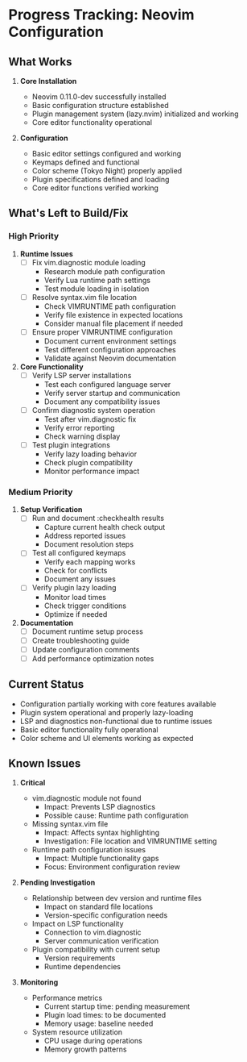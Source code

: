 # Progress Tracking: Neovim Configuration

## What Works
1. **Core Installation**
   - Neovim 0.11.0-dev successfully installed
   - Basic configuration structure established
   - Plugin management system (lazy.nvim) initialized and working
   - Core editor functionality operational

2. **Configuration**
   - Basic editor settings configured and working
   - Keymaps defined and functional
   - Color scheme (Tokyo Night) properly applied
   - Plugin specifications defined and loading
   - Core editor functions verified working

## What's Left to Build/Fix

### High Priority
1. **Runtime Issues**
   - [ ] Fix vim.diagnostic module loading
     - Research module path configuration
     - Verify Lua runtime path settings
     - Test module loading in isolation
   - [ ] Resolve syntax.vim file location
     - Check VIMRUNTIME path configuration
     - Verify file existence in expected locations
     - Consider manual file placement if needed
   - [ ] Ensure proper VIMRUNTIME configuration
     - Document current environment settings
     - Test different configuration approaches
     - Validate against Neovim documentation

2. **Core Functionality**
   - [ ] Verify LSP server installations
     - Test each configured language server
     - Verify server startup and communication
     - Document any compatibility issues
   - [ ] Confirm diagnostic system operation
     - Test after vim.diagnostic fix
     - Verify error reporting
     - Check warning display
   - [ ] Test plugin integrations
     - Verify lazy loading behavior
     - Check plugin compatibility
     - Monitor performance impact

### Medium Priority
1. **Setup Verification**
   - [ ] Run and document :checkhealth results
     - Capture current health check output
     - Address reported issues
     - Document resolution steps
   - [ ] Test all configured keymaps
     - Verify each mapping works
     - Check for conflicts
     - Document any issues
   - [ ] Verify plugin lazy loading
     - Monitor load times
     - Check trigger conditions
     - Optimize if needed

2. **Documentation**
   - [ ] Document runtime setup process
   - [ ] Create troubleshooting guide
   - [ ] Update configuration comments
   - [ ] Add performance optimization notes

## Current Status
- Configuration partially working with core features available
- Plugin system operational and properly lazy-loading
- LSP and diagnostics non-functional due to runtime issues
- Basic editor functionality fully operational
- Color scheme and UI elements working as expected

## Known Issues
1. **Critical**
   - vim.diagnostic module not found
     - Impact: Prevents LSP diagnostics
     - Possible cause: Runtime path configuration
   - Missing syntax.vim file
     - Impact: Affects syntax highlighting
     - Investigation: File location and VIMRUNTIME setting
   - Runtime path configuration issues
     - Impact: Multiple functionality gaps
     - Focus: Environment configuration review

2. **Pending Investigation**
   - Relationship between dev version and runtime files
     - Impact on standard file locations
     - Version-specific configuration needs
   - Impact on LSP functionality
     - Connection to vim.diagnostic
     - Server communication verification
   - Plugin compatibility with current setup
     - Version requirements
     - Runtime dependencies

3. **Monitoring**
   - Performance metrics
     - Current startup time: pending measurement
     - Plugin load times: to be documented
     - Memory usage: baseline needed
   - System resource utilization
     - CPU usage during operations
     - Memory growth patterns